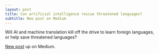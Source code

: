 ```yaml
---
layout: post
title: Can artificial intelligence rescue threatened languages?
subtitle: New post on Medium
---
```


Will AI and machine translation kill off the drive to learn foreign languages, or help save threatened languages? 

[New post](https://flowingtensors.com/can-artificial-intelligence-rescue-threatened-languages-aa0b567bbb77) up on Medium.
